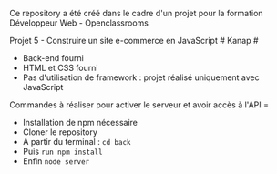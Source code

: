 Ce repository a été créé dans le cadre d'un projet pour la formation Développeur Web - Openclassrooms

Projet 5 - Construire un site e-commerce en JavaScript  # Kanap #

- Back-end fourni
- HTML et CSS fourni
- Pas d'utilisation de framework : projet réalisé uniquement avec JavaScript

Commandes à réaliser pour activer le serveur et avoir accès à l'API = 

- Installation de npm nécessaire
- Cloner le repository
- A partir du terminal : `cd back`
- Puis `run npm install`
- Enfin `node server`



